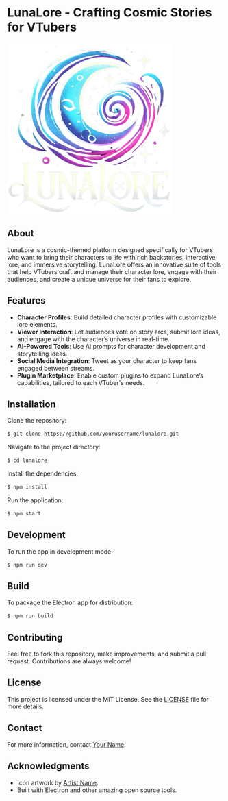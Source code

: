 # LunaLore - Crafting Cosmic Stories for VTubers

![LunaLore Logo](icons/LunaLorelogo.png)

## About

LunaLore is a cosmic-themed platform designed specifically for VTubers who want to bring their characters to life with rich backstories, interactive lore, and immersive storytelling. LunaLore offers an innovative suite of tools that help VTubers craft and manage their character lore, engage with their audiences, and create a unique universe for their fans to explore.

## Features
- **Character Profiles**: Build detailed character profiles with customizable lore elements.
- **Viewer Interaction**: Let audiences vote on story arcs, submit lore ideas, and engage with the character’s universe in real-time.
- **AI-Powered Tools**: Use AI prompts for character development and storytelling ideas.
- **Social Media Integration**: Tweet as your character to keep fans engaged between streams.
- **Plugin Marketplace**: Enable custom plugins to expand LunaLore’s capabilities, tailored to each VTuber's needs.

## Installation

Clone the repository:
```sh
$ git clone https://github.com/yourusername/lunalore.git
```

Navigate to the project directory:
```sh
$ cd lunalore
```

Install the dependencies:
```sh
$ npm install
```

Run the application:
```sh
$ npm start
```

## Development

To run the app in development mode:
```sh
$ npm run dev
```

## Build

To package the Electron app for distribution:
```sh
$ npm run build
```

## Contributing

Feel free to fork this repository, make improvements, and submit a pull request. Contributions are always welcome!

## License

This project is licensed under the MIT License. See the [LICENSE](LICENSE) file for more details.

## Contact

For more information, contact [Your Name](mailto:youremail@example.com).

## Acknowledgments

- Icon artwork by [Artist Name](https://artistwebsite.com).
- Built with Electron and other amazing open source tools.
